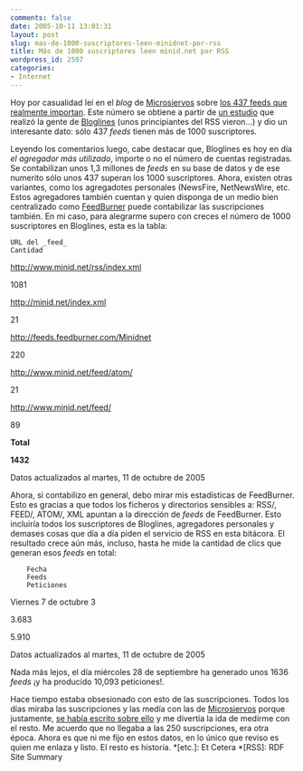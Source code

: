 ```yaml
---
comments: false
date: 2005-10-11 13:01:31
layout: post
slug: mas-de-1000-suscriptores-leen-minidnet-por-rss
title: Más de 1000 suscriptores leen minid.net por RSS
wordpress_id: 2597
categories:
- Internet
---
```


Hoy por casualidad leí en el _blog_ de [Microsiervos](http://www.microsiervos.com) sobre [los 437 feeds que realmente importan](http://www.microsiervos.com/archivo/internet/feeds-importantes.html). Este número se obtiene a partir de [un estudio]() que realizó la gente de [Bloglines](http://www.bloglines.com) (unos principiantes del RSS vieron…) y dio un interesante dato: sólo 437 _feeds_ tienen más de 1000 suscriptores.





Leyendo los comentarios luego, cabe destacar que, Bloglines es hoy en día _el agregador más utilizado_, importe o no el número de cuentas registradas. Se contabilizan unos 1,3  millones de _feeds_ en su base de datos y de ese numerito sólo unos 437 superan los 1000 suscriptores. Ahora, existen otras variantes, como los agregadotes personales (NewsFire, NetNewsWire, etc. Estos agregadores también cuentan y quien disponga de un medio bien centralizado como [FeedBurner](http://www.feedburner.com) puede contabilizar las suscripciones también. En mi caso, para alegrarme supero con creces el número de 1000 suscriptores en Bloglines, esta es la tabla:



<!-- more -->








	URL del _feed_
	Cantidad






	
http://www.minid.net/rss/index.xml

	
1081





	
http://minid.net/index.xml

	
21





	
http://feeds.feedburner.com/Minidnet

	
220





	
http://www.minid.net/feed/atom/

	
21





	
http://www.minid.net/feed/

	
89





	
**Total**

	
**1432**






	
Datos actualizados al martes, 11 de octubre de 2005





Ahora, si contabilizo en general, debo mirar mis estadísticas de FeedBurner. Esto es gracias a que todos los ficheros y directorios sensibles a: RSS/, FEED/, ATOM/, XML apuntan a la dirección de _feeds_ de FeedBurner. Esto incluiría todos los suscriptores de Bloglines, agregadores personales y demases cosas que día a día piden el servicio de RSS en esta bitácora. El resultado crece aún más, incluso, hasta he mide la cantidad de clics que generan esos _feeds_ en total:





	


		Fecha
		Feeds
		Peticiones
	


	


		
Viernes 7 de octubre 3

		
3.683

		
5.910

	


	


		
Datos actualizados al martes, 11 de octubre de 2005

	





Nada más lejos, el día miércoles 28 de septiembre ha generado unos 1636 _feeds_ ¡y ha producido 10,093 peticiones!.





Hace tiempo estaba obsesionado con esto de las suscripciones. Todos los días miraba las suscripciones y las medía con las de [Microsiervos](http://www.microsiervos.com) porque justamente, [se había escrito sobre ello](http://www.queweb.org/2004/10/bloglies.html) y me divertía la ida de medirme con el resto. Me acuerdo que no llegaba a las 250 suscripciones, era otra época. Ahora es que ni me fijo en estos datos, en lo único que reviso es quien me enlaza y listo. El resto es historia.
  *[etc.]: Et Cetera
  *[RSS]: RDF Site Summary
